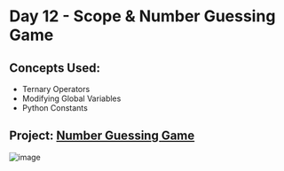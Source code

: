 # Day 12 - Scope & Number Guessing Game

## Concepts Used:

- Ternary Operators
- Modifying Global Variables
- Python Constants

## Project: [Number Guessing Game](<https://github.com/xialuna/100-Days-of-Python/blob/main/Beginner%20(Day%201-14)/Day12%20-%20Number%20Guessing%20Game/guessingGame.py>)

![image](https://github.com/xialuna/100-Days-of-Python/assets/115876263/987652f4-f692-4c89-a77f-aaaf74a3ebaa)
